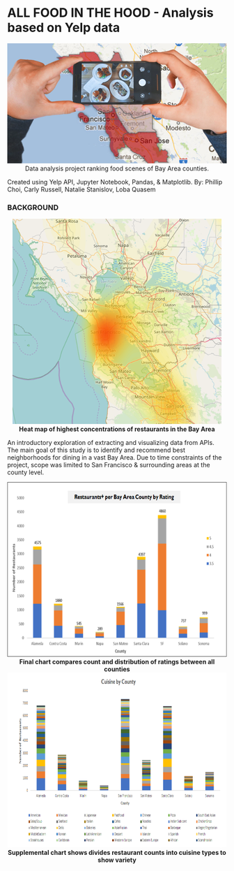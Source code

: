 # ALL FOOD IN THE HOOD - Analysis based on Yelp data

<p align="center">
  <img src="Resources/Images/foodinthehood.png">
  <br>
  Data analysis project ranking food scenes of Bay Area counties.
</p>

Created using Yelp API, Jupyter Notebook, Pandas, & Matplotlib.
By: Phillip Choi, Carly Russell, Natalie Stanislov, Loba Quasem

### BACKGROUND
<p align="center" style="bold">
  <img src="Resources/Images/count_per_coord_yellow.PNG" width="480"/>
  <br>
    <b>Heat map of highest concentrations of restaurants in the Bay Area</b>
</p>

An introductory exploration of extracting and visualizing data from APIs. The main goal of this study is to identify and recommend best neighborhoods for dining in a vast Bay Area. Due to time constraints of the project, scope was limited to San Francisco & surrounding areas at the county level.

<p align="center">
  <img src="Resources/Images/rating.png" height="400"/>
  <br>
    <b>Final chart compares count and distribution of ratings between all counties</b>
  <br>
  <img src="Resources/Images/cuisine.png" height="400"/>
  <br>
    <b>Supplemental chart shows divides restaurant counts into cuisine types to show variety</b>
</p>
